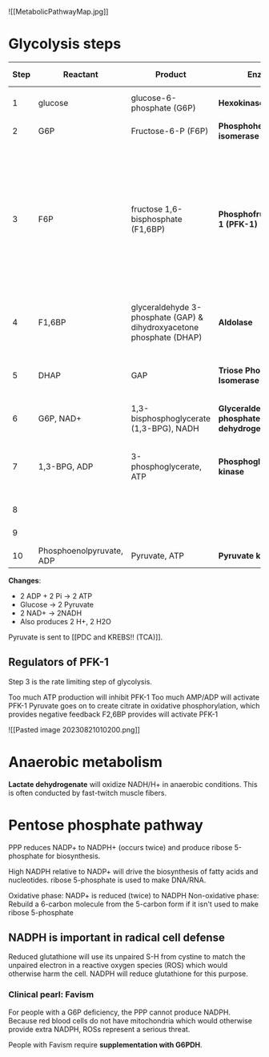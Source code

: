 ![[MetabolicPathwayMap.jpg]]
# Glycolysis steps
| Step | Reactant                 | Product                                                              | Enzyme                                       | Energy                      | dG (kJ/mol) | Notes                                                                                                                                            |
| -------- | ------------------------ | -------------------------------------------------------------------- | -------------------------------------------- | --------------------------- | ----------- | ------------------------------------------------------------------------------------------------------------------------------------------------ |
| 1        | glucose                  | glucose-6-phosphate (G6P)                                            | **Hexokinase**                               | Irreversible (ATP consumed) | -20.9       | First waterfall step                                                                                                                             |
| 2        | G6P                      | Fructose-6-P (F6P)                                                   | **Phosphohexose isomerase**                  |                             | 2.2         |                                                                                                                                                  |
| 3        | F6P                      | fructose 1,6-bisphosphate (F1,6BP)                                   | **Phosphofructokinase-1 (PFK-1)**            | Irreversible (ATP consumed) | -17.2       | Second waterfall step. This step guarentees the sugar will proceed down glycolysis. Alternatively, G6P may have been shuttled to other pathways. |
| 4        | F1,6BP                   | glyceraldehyde 3-phosphate (GAP) & dihydroxyacetone phosphate (DHAP) | **Aldolase**                                 | Reversible                  | 22.8        | GAP and DHAP concentration generally remain low                                                                                                  |
| 5        | DHAP                     | GAP                                                                  | **Triose Phosphate Isomerase**               |                             | 7.9         | Only GAP can be used in step 6, so DHAP has to be converted                                                                                      |
| 6        | G6P, NAD+                | 1,3-bisphosphoglycerate (1,3-BPG), NADH                              | **Glyceraldehyde 3-phosphate dehydrogenase** |                             | 12.2        |                                                                                                                                                  |
| 7        | 1,3-BPG, ADP             | 3-phosphoglycerate, ATP                                                   | **Phosphoglycerate kinase**                  |                             | -18.5       | 1 ATP is generated per GAP, so we are now net 0 energy wise                                                                                      |
| 8        |                          |                                                                      |                                              |                             |             | NOT IMPORTANT                                                                                                                                    |
| 9        |                          |                                                                      |                                              |                             |             | NOT IMPORTANT                                                                                                                                    |
| 10       | Phosphoenolpyruvate, ADP | Pyruvate, ATP                                                        | **Pyruvate kinase**                              | Irreversible                | -31.4       | Third waterfall step                                                                                                                             |

**Changes**:
- 2 ADP + 2 Pi -> 2 ATP
- Glucose -> 2 Pyruvate
- 2 NAD+ -> 2NADH
- Also produces 2 H+, 2 H2O

Pyruvate is sent to [[PDC and KREBS!! (TCA)]].
## Regulators of PFK-1
Step 3 is the rate limiting step of glycolysis.

Too much ATP production will inhibit PFK-1
Too much AMP/ADP will activate PFK-1
Pyruvate goes on to create citrate in oxidative phosphorylation, which provides negative feedback
F2,6BP provides will activate PFK-1

![[Pasted image 20230821010200.png]]

# Anaerobic metabolism
**Lactate dehydrogenate** will oxidize NADH/H+ in anaerobic conditions. This is often conducted by fast-twitch muscle fibers.
# Pentose phosphate pathway
PPP reduces NADP+ to NADPH+ (occurs twice) and produce ribose 5-phosphate for biosynthesis.

High NADPH relative to NADP+ will drive the biosynthesis of fatty acids and nucleotides. ribose 5-phosphate is used to make DNA/RNA.

Oxidative phase: NADP+ is reduced (twice) to NADPH
Non-oxidative phase: Rebuild a 6-carbon molecule from the 5-carbon form if it isn't used to make ribose 5-phosphate
## NADPH is important in radical cell defense
Reduced glutathione will use its unpaired S-H from cystine to match the unpaired electron in a reactive oxygen species (ROS) which would otherwise harm the cell. NADPH will reduce glutathione for this purpose.
### Clinical pearl: Favism
For people with a G6P deficiency, the PPP cannot produce NADPH. Because red blood cells do not have mitochondria which would otherwise provide extra NADPH, ROSs represent a serious threat.

People with Favism require **supplementation with G6PDH**.